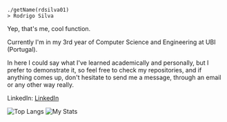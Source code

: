     ./getName(rdsilva01)
    > Rodrigo Silva

Yep, that's me, cool function.

Currently I'm in my 3rd year of Computer Science and Engineering at UBI (Portugal).

In here I could say what I've learned academically and personally, but I prefer to demonstrate it, so feel free to check my repositories, and if anything comes up, don't hesitate to send me a message, through an email or any other way really.

LinkedIn:  [LinkedIn](https://www.linkedin.com/in/rodrigo-silva-455b291bb/)

![Top Langs](https://github-readme-stats.vercel.app/api/top-langs/?username=rdsilva01&layout=donut&count_private=true&show_icons=true&bg_color=00000000)
![My Stats](https://github-readme-stats.vercel.app/api?username=rdsilva01&count_private=true&show_icons=true&bg_color=00000000)
